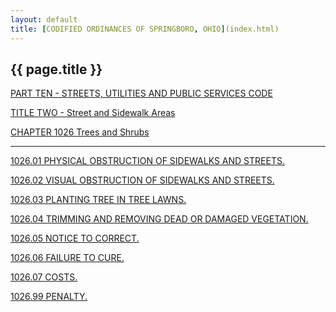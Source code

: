 ```yaml
---
layout: default 
title: [CODIFIED ORDINANCES OF SPRINGBORO, OHIO](index.html) 
---
```


{{ page.title }}
----------------

[PART TEN - STREETS, UTILITIES AND PUBLIC SERVICES CODE](407fa412.html)

[TITLE TWO - Street and Sidewalk Areas](409ca412.html)

[CHAPTER 1026 Trees and Shrubs](410aa412.html)

---

[1026.01 PHYSICAL OBSTRUCTION OF SIDEWALKS AND STREETS.](411da412.html)

[1026.02 VISUAL OBSTRUCTION OF SIDEWALKS AND STREETS.](4121a412.html)

[1026.03 PLANTING TREE IN TREE LAWNS.](4124a412.html)

[1026.04 TRIMMING AND REMOVING DEAD OR DAMAGED
VEGETATION.](4128a412.html)

[1026.05 NOTICE TO CORRECT.](412ca412.html)

[1026.06 FAILURE TO CURE.](412fa412.html)

[1026.07 COSTS.](4132a412.html)

[1026.99 PENALTY.](4135a412.html)
